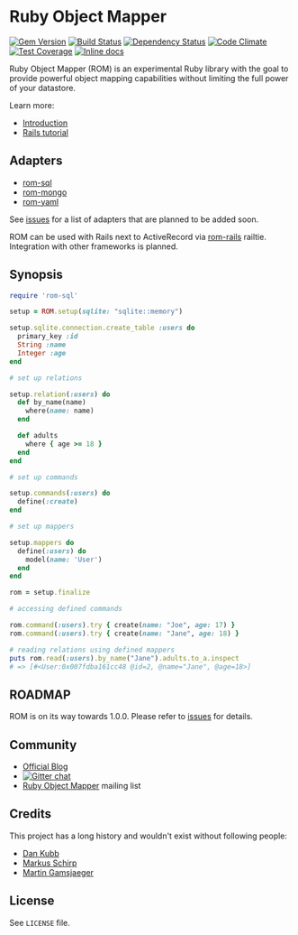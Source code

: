 [gem]: https://rubygems.org/gems/rom
[travis]: https://travis-ci.org/rom-rb/rom
[gemnasium]: https://gemnasium.com/rom-rb/rom
[codeclimate]: https://codeclimate.com/github/rom-rb/rom
[coveralls]: https://coveralls.io/r/rom-rb/rom
[inchpages]: http://inch-ci.org/github/rom-rb/rom/

# Ruby Object Mapper

[![Gem Version](https://badge.fury.io/rb/rom.svg)][gem]
[![Build Status](https://travis-ci.org/rom-rb/rom.svg?branch=master)][travis]
[![Dependency Status](https://gemnasium.com/rom-rb/rom.png)][gemnasium]
[![Code Climate](https://codeclimate.com/github/rom-rb/rom/badges/gpa.svg)][codeclimate]
[![Test Coverage](https://codeclimate.com/github/rom-rb/rom/badges/coverage.svg)][codeclimate]
[![Inline docs](http://inch-ci.org/github/rom-rb/rom.svg?branch=master&style=flat)][inchpages]

Ruby Object Mapper (ROM) is an experimental Ruby library with the goal to
provide powerful object mapping capabilities without limiting the full power of
your datastore.

Learn more:

* [Introduction](http://rom-rb.org/introduction/)
* [Rails tutorial](http://rom-rb.org/tutorials/rails/)

## Adapters

  * [rom-sql](https://github.com/rom-rb/rom-sql)
  * [rom-mongo](https://github.com/rom-rb/rom-mongo)
  * [rom-yaml](https://github.com/rom-rb/rom-yaml)

See [issues](https://github.com/rom-rb/rom/issues?q=is%3Aopen+is%3Aissue+label%3Aadapter+label%3Afeature)
for a list of adapters that are planned to be added soon.

ROM can be used with Rails next to ActiveRecord via [rom-rails](https://github.com/rom-rb/rom-rails) railtie.
Integration with other frameworks is planned.

## Synopsis

``` ruby
require 'rom-sql'

setup = ROM.setup(sqlite: "sqlite::memory")

setup.sqlite.connection.create_table :users do
  primary_key :id
  String :name
  Integer :age
end

# set up relations

setup.relation(:users) do
  def by_name(name)
    where(name: name)
  end

  def adults
    where { age >= 18 }
  end
end

# set up commands

setup.commands(:users) do
  define(:create)
end

# set up mappers

setup.mappers do
  define(:users) do
    model(name: 'User')
  end
end

rom = setup.finalize

# accessing defined commands

rom.command(:users).try { create(name: "Joe", age: 17) }
rom.command(:users).try { create(name: "Jane", age: 18) }

# reading relations using defined mappers
puts rom.read(:users).by_name("Jane").adults.to_a.inspect
# => [#<User:0x007fdba161cc48 @id=2, @name="Jane", @age=18>]
```

## ROADMAP

ROM is on its way towards 1.0.0. Please refer to [issues](https://github.com/rom-rb/rom/issues)
for details.

## Community

* [Official Blog](http://rom-rb.org/blog/)
* [![Gitter chat](https://badges.gitter.im/rom-rb/chat.png)](https://gitter.im/rom-rb/chat)
* [Ruby Object Mapper](https://groups.google.com/forum/#!forum/rom-rb) mailing list

## Credits

This project has a long history and wouldn't exist without following people:

 * [Dan Kubb](https://github.com/dkubb)
 * [Markus Schirp](https://github.com/mbj)
 * [Martin Gamsjaeger](https://github.com/snusnu)

## License

See `LICENSE` file.

